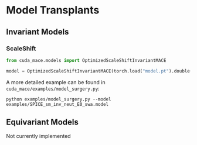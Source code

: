 
# Model Transplants

## Invariant Models

### ScaleShift
```python
from cuda_mace.models import OptimizedScaleShiftInvariantMACE

model = OptimizedScaleShiftInvariantMACE(torch.load("model.pt").double())
```

A more detailed example can be found in `cuda_mace/examples/model_surgery.py`:

```
python examples/model_surgery.py --model examples/SPICE_sm_inv_neut_E0_swa.model
```

## Equivariant Models

Not currently implemented